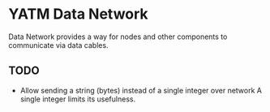 # YATM Data Network

Data Network provides a way for nodes and other components to communicate via data cables.

## TODO

* Allow sending a string (bytes) instead of a single integer over network
  A single integer limits its usefulness.
